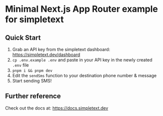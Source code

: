 # Minimal Next.js App Router example for simpletext

## Quick Start

1. Grab an API key from the simpletext dashboard:
   https://simpletext.dev/dashboard
2. `cp .env.example .env` and paste in your API key in the newly created `.env`
   file
3. `pnpm i && pnpm dev`
4. Edit the `sendSms` function to your destination phone number & message
5. Start sending SMS!

## Further reference

Check out the docs at: https://docs.simpletext.dev
